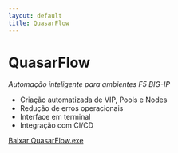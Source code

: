 ```yaml
---
layout: default
title: QuasarFlow
---
```


# QuasarFlow

*Automação inteligente para ambientes F5 BIG-IP*

- Criação automatizada de VIP, Pools e Nodes
- Redução de erros operacionais
- Interface em terminal
- Integração com CI/CD

[Baixar QuasarFlow.exe](./src/QuasarFlow.exe)
